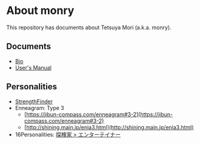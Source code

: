 # About monry

This repository has documents about Tetsuya Mori (a.k.a. monry).

## Documents

* [Bio](Bio.md)
* [User's Manual](Manual.md)

## Personalities

* [StrengthFinder](https://esa-pages.io/p/sharing/5874/posts/7/3e236da00f9b5c9fa671.html)
* Enneagram: Type 3
    * [https://jibun-compass.com/enneagram#3-2](https://jibun-compass.com/enneagram#3-2)
    * [http://shining.main.jp/enia3.html](http://shining.main.jp/enia3.html)
* 16Personalities: [探検家 &gt; エンターテイナー](https://www.16personalities.com/ja/esfp%E5%9E%8B%E3%81%AE%E6%80%A7%E6%A0%BC)
